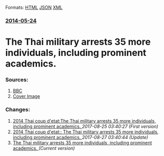 
Formats: [HTML](/news/2014/05/24/the-thai-military-arrests-35-more-individuals-including-prominent-academics.html)  [JSON](/news/2014/05/24/the-thai-military-arrests-35-more-individuals-including-prominent-academics.json)  [XML](/news/2014/05/24/the-thai-military-arrests-35-more-individuals-including-prominent-academics.xml)  

### [2014-05-24](/news/2014/05/24/index.md)

##### 
# The Thai military arrests 35 more individuals, including prominent academics. 




### Sources:

1. [BBC](http://www.bbc.com/news/world-asia-27553029#TWEET1138011)
1. [Cover Image](http://ichef.bbci.co.uk/news/1024/media/images/75075000/jpg/_75075516_75075515.jpg)

### Changes:

1. [2014 Thai coup d'etat:The Thai military arrests 35 more individuals, including prominent academics. ](/news/2014/05/24/2014-thai-coup-d-a-c-tat-pthe-thai-military-arrests-35-more-individuals-including-prominent-academics.md) _2017-08-25 03:40:27 (First version)_
2. [2014 Thai coup d'etat:: The Thai military arrests 35 more individuals, including prominent academics. ](/news/2014/05/24/2014-thai-coup-d-a-c-tat-the-thai-military-arrests-35-more-individuals-including-prominent-academics.md) _2017-08-27 03:40:44 (Update)_
2. [The Thai military arrests 35 more individuals, including prominent academics. ](/news/2014/05/24/the-thai-military-arrests-35-more-individuals-including-prominent-academics.md) _(Current version)_
